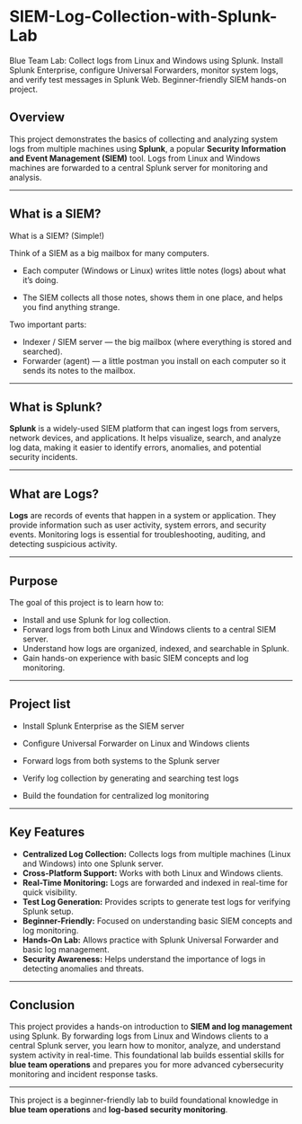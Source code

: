 # SIEM-Log-Collection-with-Splunk-Lab
Blue Team Lab: Collect logs from Linux and Windows using Splunk. Install Splunk Enterprise, configure Universal Forwarders, monitor system logs, and verify test messages in Splunk Web. Beginner-friendly SIEM hands-on project.

## Overview
This project demonstrates the basics of collecting and analyzing system logs from multiple machines using **Splunk**, a popular **Security Information and Event Management (SIEM)** tool. Logs from Linux and Windows machines are forwarded to a central Splunk server for monitoring and analysis.

---

## What is a SIEM?
What is a SIEM? (Simple!)

Think of a SIEM as a big mailbox for many computers.

* Each computer (Windows or Linux) writes little notes (logs) about what it’s doing.

* The SIEM collects all those notes, shows them in one place, and helps you find anything strange.

Two important parts:
* Indexer / SIEM server — the big mailbox (where everything is stored and searched).
* Forwarder (agent) — a little postman you install on each computer so it sends its notes to the mailbox.

---

## What is Splunk?
**Splunk** is a widely-used SIEM platform that can ingest logs from servers, network devices, and applications. It helps visualize, search, and analyze log data, making it easier to identify errors, anomalies, and potential security incidents.

---

## What are Logs?
**Logs** are records of events that happen in a system or application. They provide information such as user activity, system errors, and security events. Monitoring logs is essential for troubleshooting, auditing, and detecting suspicious activity.

---

## Purpose
The goal of this project is to learn how to:
- Install and use Splunk for log collection.
- Forward logs from both Linux and Windows clients to a central SIEM server.
- Understand how logs are organized, indexed, and searchable in Splunk.
- Gain hands-on experience with basic SIEM concepts and log monitoring.

---

## Project list

* Install Splunk Enterprise as the SIEM server

* Configure Universal Forwarder on Linux and Windows clients

* Forward logs from both systems to the Splunk server

* Verify log collection by generating and searching test logs

* Build the foundation for centralized log monitoring

---

## **Key Features**

- **Centralized Log Collection:** Collects logs from multiple machines (Linux and Windows) into one Splunk server.
- **Cross-Platform Support:** Works with both Linux and Windows clients.
- **Real-Time Monitoring:** Logs are forwarded and indexed in real-time for quick visibility.
- **Test Log Generation:** Provides scripts to generate test logs for verifying Splunk setup.
- **Beginner-Friendly:** Focused on understanding basic SIEM concepts and log monitoring.
- **Hands-On Lab:** Allows practice with Splunk Universal Forwarder and basic log management.
- **Security Awareness:** Helps understand the importance of logs in detecting anomalies and threats.

--- 

## Conclusion

This project provides a hands-on introduction to **SIEM and log management** using Splunk. By forwarding logs from Linux and Windows clients to a central Splunk server, you learn how to monitor, analyze, and understand system activity in real-time. This foundational lab builds essential skills for **blue team operations** and prepares you for more advanced cybersecurity monitoring and incident response tasks.

---

This project is a beginner-friendly lab to build foundational knowledge in **blue team operations** and **log-based security monitoring**.


